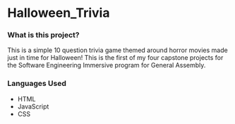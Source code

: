 # Halloween_Trivia

### What is this project?
This is a simple 10 question trivia game themed around horror movies made just in time for Halloween! This is the first of my four capstone projects for the Software Engineering Immersive program for General Assembly. 

### Languages Used
* HTML
* JavaScript
* CSS

